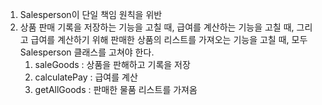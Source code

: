 1. Salesperson이 단일 책임 원칙을 위반
2. 상품 판매 기록을 저장하는 기능을 고칠 때, 급여를 계산하는 기능을 고칠 때, 그리고 급여를 계산하기 위해 판매한 상품의 리스트를 가져오는 기능을 고칠 때, 모두 Salesperson 클래스를 고쳐야 한다.
     1. saleGoods : 상품을 판해하고 기록을 저장
     2. calculatePay : 급여를 계산
     3. getAllGoods : 판매한 물품 리스트를 가져옴

         
    